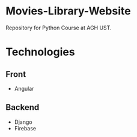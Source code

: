 # Movies-Library-Website
Repository for Python Course at AGH UST.

# Technologies 
 ## Front
  - Angular 
 ## Backend 
  - Django 
  - Firebase
  
